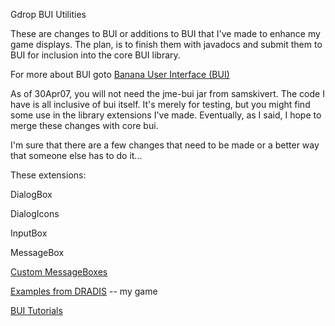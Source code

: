 Gdrop BUI Utilities

These are changes to BUI or additions to BUI that I've made to enhance my game displays.  The plan, is to finish them with javadocs and submit them to BUI for inclusion into the core BUI library.

For more about BUI goto [Banana User Interface (BUI)](http://samskivert.com/code/jme-bui/)

As of 30Apr07, you will not need the jme-bui jar from samskivert.  The code I have is all inclusive of bui itself.  It's merely for testing, but you might find some use in the library extensions I've made.  Eventually, as I said, I hope to merge these changes with core bui.

I'm sure that there are a few changes that need to be made or a better way that someone else has to do it...

These extensions:

DialogBox

DialogIcons

InputBox

MessageBox

[Custom MessageBoxes](CustomMessageBox.md)

[Examples from DRADIS](DradisExamples.md) -- my game

[BUI Tutorials](TutorialMain.md)
